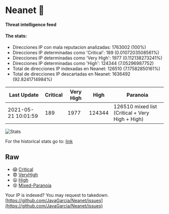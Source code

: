 # Neanet :hocho:
#### Threat intelligence feed
#### The stats:

- Direcciones IP con mala reputacion analizadas: 1763002 (100%)
- Direcciones IP determinadas como 'Critical':  189 (0.0107203508561%)
- Direcciones IP determinadas como 'Very High':  1977 (0.112138273241%)
- Direcciones IP determinadas como 'High':  124344 (7.05296987752)
- Total de direcciones IP indexadas en Neanet:  126510 (7.17582850161%)
- Total de direcciones IP descartadas en Neanet:  1636492 (92.8241714984%)

| Last Update | Critical | Very High | High | Paranoia |
| --- | --- | --- | --- | --- |
| 2021-05-21 10:01:59 | 189 | 1977 | 124344 | 126510 mixed list (Critical + Very High + High)|

![Stats](https://docs.google.com/spreadsheets/d/e/2PACX-1vSnaNMIXVabIpDJjufMlzH7poXnshF3mgd8Is1g9ytUEzVsP5my4Trn8f-xkoLLQ38xpL3HtmUexLo6/pubchart?oid=501124687&format=image)

For the historical stats go to: [link](/stats.csv)
## Raw
- :scream: [Critical](https://raw.githubusercontent.com/JavaGarcia/Neanet/master/blacklists/neanet_critical.txt)
- :fearful: [VeryHigh](https://raw.githubusercontent.com/JavaGarcia/Neanet/master/blacklists/neanet_veryHigh.txtt)
- :frowning: [High](https://raw.githubusercontent.com/JavaGarcia/Neanet/master/blacklists/neanet_high.txt)
- :dizzy_face: [Mixed-Paranoia](https://raw.githubusercontent.com/JavaGarcia/Neanet/master/blacklists/neanet_all.txt)


Your IP is indexed? You may request to takedown. [https://github.com/JavaGarcia/Neanet/issues](https://github.com/JavaGarcia/Neanet/issues)


























































































































































































































































































































































































































































































































































































































































































































































































































































































































































































































































































































































































































































































































































































































































































































































































































































































































































































































































































































































































































































































































































































































































































































































































































































































































































































































































































































































































































































































































































































































































































































































































































































































































































































































































































































































































































































































































































































































































































































































































































































































































































































































































































































































































































































































































































































































































































































































































































































































































































































































































































































































































































































































































































































































































































































































































































































































































































































































































































































































































































































































































































































































































































































































































































































































































































































































































































































